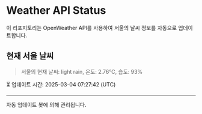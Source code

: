 
# Weather API Status

이 리포지토리는 OpenWeather API를 사용하여 서울의 날씨 정보를 자동으로 업데이트합니다.

## 현재 서울 날씨
> 서울의 현재 날씨: light rain, 온도: 2.76°C, 습도: 93%

⏳ 업데이트 시간: 2025-03-04 07:27:42 (UTC)

---
자동 업데이트 봇에 의해 관리됩니다.
